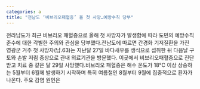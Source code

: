```yaml
---
categories: a
title: "전남도 ‘비브리오패혈증’ 올 첫 사망…예방수칙 당부"
---
```

전라남도가 최근 비브리오 패혈증으로 올해 첫 사망자가 발생함에 따라 도민의 예방수칙 준수에 대한 각별한 주의와 관심을 당부했다.전남도에 따르면 간경화 기저질환을 가진 영광군 거주 첫 사망자(남․63)는 지난달 27일 바다새우를 생식으로 섭취한 뒤 다음날 구토와 손발 저림 증상으로 관내 의료기관을 방문했다. 이곳에서 비브리오패혈증으로 진단받고 치료 중 같은 달 29일 사망했다.비브리오 패혈증은 해수 온도가 18℃ 이상 상승하는 5월부터 6월께 발생하기 시작하며 특히 여름철인 8월부터 9월에 집중적으로 환자가 나온다. 주요 감염 원인은